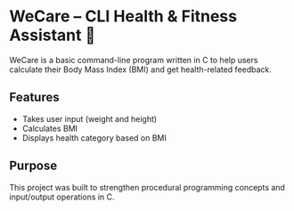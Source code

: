 # WeCare – CLI Health & Fitness Assistant 🧘

WeCare is a basic command-line program written in C to help users calculate their Body Mass Index (BMI) and get health-related feedback.

## Features
- Takes user input (weight and height)
- Calculates BMI
- Displays health category based on BMI

## Purpose
This project was built to strengthen procedural programming concepts and input/output operations in C.
